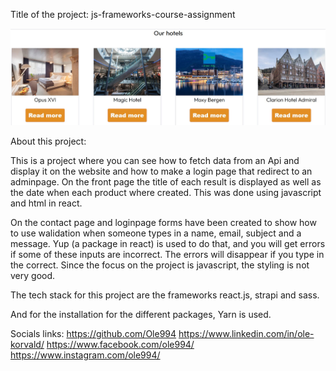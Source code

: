 Title of the project:
js-frameworks-course-assignment

<img src="src/pictures/screenshot-1.jpg" alt="">



About this project:

This is a project where you can see how to fetch data from an Api and display it on the website and how to make a login page that redirect to an adminpage.
On the front page the title of each result is displayed as well as the date when each product where created. This was done using javascript and html in react.

On the contact page and loginpage forms have been created to show how to use walidation when someone types in a name, email, subject and a message. Yup (a package in react) is used to do that, and you will get errors if some of these inputs are incorrect.
The errors will disappear if you type in the correct. Since the focus on the project is javascript, the styling is not very good.

The tech stack for this project are the frameworks react.js, strapi and sass.

And for the installation for the different packages, Yarn is used.


Socials links:
https://github.com/Ole994
https://www.linkedin.com/in/ole-korvald/
https://www.facebook.com/ole994/
https://www.instagram.com/ole994/
